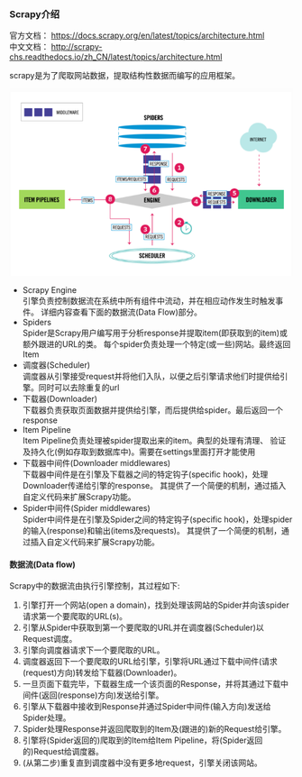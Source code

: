 ### Scrapy介绍
官方文档： https://docs.scrapy.org/en/latest/topics/architecture.html  
中文文档： http://scrapy-chs.readthedocs.io/zh_CN/latest/topics/architecture.html  

scrapy是为了爬取网站数据，提取结构性数据而编写的应用框架。

![](../pic/python3/2.1_scrapy_architecture.png)
* Scrapy Engine  
引擎负责控制数据流在系统中所有组件中流动，并在相应动作发生时触发事件。 详细内容查看下面的数据流(Data Flow)部分。
* Spiders  
Spider是Scrapy用户编写用于分析response并提取item(即获取到的item)或额外跟进的URL的类。 每个spider负责处理一个特定(或一些)网站。最终返回Item
* 调度器(Scheduler)  
调度器从引擎接受request并将他们入队，以便之后引擎请求他们时提供给引擎。同时可以去除重复的url
* 下载器(Downloader)  
下载器负责获取页面数据并提供给引擎，而后提供给spider。最后返回一个response
* Item Pipeline  
Item Pipeline负责处理被spider提取出来的item。典型的处理有清理、 验证及持久化(例如存取到数据库中)。需要在settings里面打开才能使用
* 下载器中间件(Downloader middlewares)  
下载器中间件是在引擎及下载器之间的特定钩子(specific hook)，处理Downloader传递给引擎的response。 其提供了一个简便的机制，通过插入自定义代码来扩展Scrapy功能。
* Spider中间件(Spider middlewares)  
Spider中间件是在引擎及Spider之间的特定钩子(specific hook)，处理spider的输入(response)和输出(items及requests)。 其提供了一个简便的机制，通过插入自定义代码来扩展Scrapy功能。

#### 数据流(Data flow)
Scrapy中的数据流由执行引擎控制，其过程如下:

1. 引擎打开一个网站(open a domain)，找到处理该网站的Spider并向该spider请求第一个要爬取的URL(s)。
2. 引擎从Spider中获取到第一个要爬取的URL并在调度器(Scheduler)以Request调度。
3. 引擎向调度器请求下一个要爬取的URL。
4. 调度器返回下一个要爬取的URL给引擎，引擎将URL通过下载中间件(请求(request)方向)转发给下载器(Downloader)。
5. 一旦页面下载完毕，下载器生成一个该页面的Response，并将其通过下载中间件(返回(response)方向)发送给引擎。
6. 引擎从下载器中接收到Response并通过Spider中间件(输入方向)发送给Spider处理。
7. Spider处理Response并返回爬取到的Item及(跟进的)新的Request给引擎。
8. 引擎将(Spider返回的)爬取到的Item给Item Pipeline，将(Spider返回的)Request给调度器。
9. (从第二步)重复直到调度器中没有更多地request，引擎关闭该网站。
